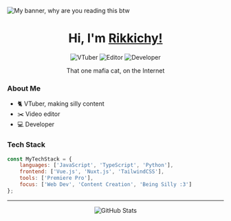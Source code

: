 ![My banner, why are you reading this btw](banner.gif)
<h1 align="center">Hi, I'm <a href="https://ruecat.dev" target="_blank">Rikkichy!</a></h1>

<div align="center">
  <img src="https://img.shields.io/badge/VTuber-FF69B4?style=for-the-badge" alt="VTuber"/>
  <img src="https://img.shields.io/badge/Editor-4B0082?style=for-the-badge" alt="Editor"/>
  <img src="https://img.shields.io/badge/Developer-00FF7F?style=for-the-badge" alt="Developer"/>
</div>

<p align="center">That one mafia cat, on the Internet</p>

### About Me
- 🐈 VTuber, making silly content
- ✂️ Video editor
- 💻 Developer

### Tech Stack
```javascript
const MyTechStack = {
    languages: ['JavaScript', 'TypeScript', 'Python'],
    frontend: ['Vue.js', 'Nuxt.js', 'TailwindCSS'],
    tools: ['Premiere Pro'],
    focus: ['Web Dev', 'Content Creation', 'Being Silly :3']
};
```

---

<div align="center">
  <img src="https://github-readme-stats.vercel.app/api?username=rikkichy&show_icons=true&theme=radical" alt="GitHub Stats"/>
</div>
